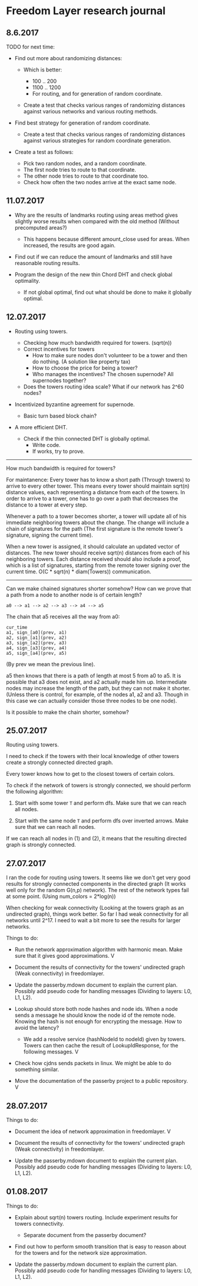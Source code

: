 # Freedom Layer research journal

## 8.6.2017

TODO for next time:

- Find out more about randomizing distances:
    - Which is better:
        - 100 .. 200
        - 1100 .. 1200
        - For routing, and for generation of random coordinate.

    - Create a test that checks various ranges of randomizing distances
      against various networks and various routing methods.

- Find best strategy for generation of random coordinate.
    - Create a test that checks various ranges of randomizing distances against
      various strategies for random coordinate generation.

- Create a test as follows:
    - Pick two random nodes, and a random coordinate.
    - The first node tries to route to that coordinate.
    - The other node tries to route to that coordinate too.
    - Check how often the two nodes arrive at the exact same node.

## 11.07.2017

- Why are the results of landmarks routing using areas method gives slightly
  worse results when compared with the old method (Without precomputed areas?)
    - This happens because different amount_close used for areas. When
        increased, the results are good again.

- Find out if we can reduce the amount of landmarks and still have reasonable
  routing results.

- Program the design of the new thin Chord DHT and check global optimality.
    - If not global optimal, find out what should be done to make it globally
      optimal. 


## 12.07.2017

- Routing using towers.
    - Checking how much bandwidth required for towers. (sqrt(n))
    - Correct incentives for towers
        - How to make sure nodes don't volunteer to be a tower and then do
          nothing. (A solution like property tax)
        - How to choose the price for being a tower?
        - Who manages the incentives? The chosen supernode? All supernodes
          together?
    - Does the towers routing idea scale? What if our network has 2^60 nodes?

- Incentivized byzantine agreement for supernode.
    - Basic turn based block chain?

- A more efficient DHT.
    - Check if the thin connected DHT is globally optimal.
        - Write code.
        - If works, try to prove.

---

How much bandwidth is required for towers?

For maintanence: Every tower has to know a short path (Through towers) to
arrive to every other tower. This means every tower should maintain sqrt(n)
distance values, each representing a distance from each of the towers. In
order to arrive to a tower, one has to go over a path that decreases the
distance to a tower at every step.

Whenever a path to a tower becomes shorter, a tower will update all of his
immediate neighboring towers about the change. The change will include a
chain of signatures for the path (The first signature is the remote tower's
signature, signing the current time).

When a new tower is assigned, it should calculate an updated vector of
distances. The new tower should receive sqrt(n) distances from each of his
neighboring towers. Each distance received should also include a proof, which
is a list of signatures, starting from the remote tower signing over the
current time. O(C * sqrt(n) * diam(Towers)) communication. 

---

Can we make chained signatures shorter somehow?
How can we prove that a path from a node to another node is of certain length?

```
a0 --> a1 --> a2 --> a3 --> a4 --> a5
```

The chain that a5 receives all the way from a0:

```
cur_time
a1, sign_[a0](prev, a1)
a2, sign_[a1](prev, a2)
a3, sign_[a2](prev, a3)
a4, sign_[a3](prev, a4)
a5, sign_[a4](prev, a5)
```

(By prev we mean the previous line).

a5 then knows that there is a path of length at most 5 from a0 to a5.
It is possible that a3 does not exist, and a2 actually made him up.
Intermediate nodes may increase the length of the path, but they can not make
it shorter. (Unless there is control, for example, of the nodes a1, a2 and a3.
Though in this case we can actually consider those three nodes to be one node).

Is it possible to make the chain shorter, somehow?


## 25.07.2017

Routing using towers.

I need to check if the towers with their local knowledge of other towers create
a strongly connected directed graph.

Every tower knows how to get to the closest towers of certain colors.

To check if the network of towers is strongly connected, we should perform the
following algorithm:

1. Start with some tower `T` and perform dfs. Make sure that we can reach all
   nodes.

2. Start with the same node `T` and perform dfs over inverted arrows. Make
   sure that we can reach all nodes.

If we can reach all nodes in (1) and (2), it means that the resulting directed
graph is strongly connected.


## 27.07.2017

I ran the code for routing using towers.
It seems like we don't get very good results for strongly connected components
in the directed graph (It works well only for the random G(n,p) network). The
rest of the network types fail at some point. (Using num_colors = 2*log(n)) 

When checking for weak connectivity (Looking at the towers graph as an
undirected graph), things work better. So far I had weak connectivity for all
networks until 2^17. I need to wait a bit more to see the results for larger
networks.


Things to do:

- Run the network approximation algorithm with harmonic mean. Make sure that it
  gives good approximations. V

- Document the results of connectivity for the towers' undirected graph (Weak
  connectivity) in freedomlayer.

- Update the passerby.mdown document to explain the current plan. Possibly add
  pseudo code for handling messages (Dividing to layers: L0, L1, L2).

- Lookup should store both node hashes and node ids. When a node sends a
  message he should know the node id of the remote node. Knowing the hash is 
  not enough for encrypting the message. How to avoid the latency?
  - We add a resolve service (hashNodeId to nodeId) given by towers. Towers can
    then cache the result of LookupIdResponse, for the following messages. V

- Check how cjdns sends packets in linux. We might be able to do something
  similar.

- Move the documentation of the passerby project to a public repository. V


## 28.07.2017

Things to do:

- Document the idea of network approximation in freedomlayer. V

- Document the results of connectivity for the towers' undirected graph (Weak
  connectivity) in freedomlayer.

- Update the passerby.mdown document to explain the current plan. Possibly add
  pseudo code for handling messages (Dividing to layers: L0, L1, L2).


## 01.08.2017

Things to do:

- Explain about sqrt(n) towers routing. Include experiment results for towers
    connectivity.
    - Separate document from the passerby document?

- Find out how to perform smooth transition that is easy to reason about for
    the towers and for the network size approximation.

- Update the passerby.mdown document to explain the current plan. Possibly add
  pseudo code for handling messages (Dividing to layers: L0, L1, L2).

